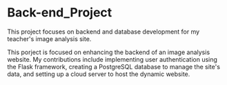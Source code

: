 # Back-end_Project
This project focuses on backend and database development for my teacher's image analysis site.

This porject is focused on enhancing the backend of an image analysis website. My contributions include implementing user authentication using the Flask framework, creating a PostgreSQL database to manage the site's data, and setting up a cloud server to host the dynamic website.
